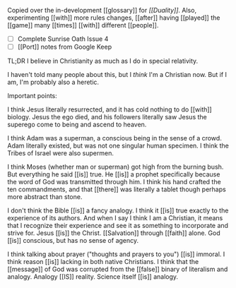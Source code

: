 Copied over the in-development [[glossary]] for *[[Duality]]*. Also, experimenting [[with]] more rules changes, [[after]] having [[played]] the [[game]] many [[times]] [[with]] different [[people]].

- [ ] Complete Sunrise Oath Issue 4
- [ ] [[Port]] notes from Google Keep

TL;DR I believe in Christianity as much as I do in special relativity.

I haven't told many people about this, but I *think* I'm a Christian now. But if I am, I'm probably also a heretic.

Important points: 

I think Jesus literally resurrected, and it has cold nothing to do [[with]] biology. Jesus the ego died, and his followers literally saw Jesus the superego come to being and ascend to heaven. 

I think Adam was a superman, a conscious being in the sense of a crowd. Adam literally existed, but was not one singular human specimen. I think the Tribes of Israel were also supermen.

I think Moses (whether man or superman) got high from the burning bush. But everything he said [[is]] true. He [[is]] a prophet specifically because the word of God was transmitted through him. I think his hand crafted the ten commandments, and that [[there]] was literally a tablet though perhaps more abstract than stone.

I don't think the Bible [[is]] a fancy analogy. I think it [[is]] true exactly to the experience of its authors. And when I say I think I am a Christian, it means that I recognize their experience and see it as something to incorporate and strive for. Jesus [[is]] the Christ. [[Salvation]] through [[faith]] alone. God [[is]] conscious, but has no sense of agency.

I think talking about prayer ("thoughts and prayers to you") [[is]] immoral. I think reason [[is]] lacking in both native Christians. I think that the [[message]] of God was corrupted from the [[false]] binary of literalism and analogy. Analogy [[IS]] reality. Science itself [[is]] analogy.